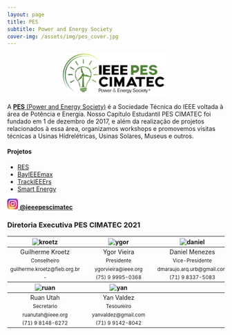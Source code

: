 ```yaml
---
layout: page
title: PES
subtitle: Power and Energy Society
cover-img: /assets/img/pes_cover.jpg
---
```


<p style="text-align: center;"> <img src="/assets/img/pes.png" alt="drawing" width="250"/> </p>

A [**PES** (Power and Energy Society)](http://www.ieee-pes.org/) é a Sociedade Técnica do IEEE voltada à área de Potência e Energia. Nosso Capítulo Estudantil PES CIMATEC foi fundado em 1 de dezembro de 2017, e além da realização de projetos relacionados à essa área, organizamos workshops e promovemos visitas técnicas a Usinas Hidrelétricas, Usinas Solares, Museus e outros.

#### Projetos
- [RES](https://ieeecimatec.github.io/project-res/)
- [BayIEEEmax](https://ieeecimatec.github.io/project-bayieeemax/)
- [TrackIEEErs](https://ieeecimatec.github.io/project-trackieeers/)
- [Smart Energy](https://ieeecimatec.github.io/project-smart_energy/)

[<img src="/assets/img/logo_instagram.png" alt="drawing" width="25"/> **@ieeepescimatec**](https://www.instagram.com/ieeepescimatec/)


### Diretoria Executiva PES CIMATEC 2021
<div class="row">
  <div class=" col-xl-auto offset-xl-0 col-lg-4 offset-lg-0">
    <div class="mobile-side-scroller">
      <table class="table-borderless highlight">
        <thead>
          <tr>
            <th><center><img src="{{ 'assets/img/voluntarios/guilherme_kroetz.png' | relative_url }}" width="100" alt="kroetz" class="img-fluid rounded-circle" /></center></th>
            <th></th>
            <th><center><img src="{{ 'assets/img/voluntarios/ygor_vieira.jpeg' | relative_url }}" width="100" alt="ygor" class="img-fluid rounded-circle"/></center></th>
            <th></th>
            <th><center><img src="{{ 'assets/img/voluntarios/daniel_araujoo.jpeg' | relative_url }}" width="100" alt="daniel" class="img-fluid rounded-circle"/></center></th>
          </tr>
        </thead>
        <tbody>
          <tr class="font-weight-bolder" style="text-align: center margin-top: 0">
            <td width="20%"><center>Guilherme Kroetz</center></td>
            <td></td>
            <td width="20%"><center>Ygor Vieira</center></td>
            <td></td>
            <td width="20%"><center>Daniel Menezes</center></td>
          </tr>
          <tr style="text-align: center" >
            <td style="vertical-align: top"><small><center>Conselheiro</center></small></td>
            <td></td>
            <td style="vertical-align: top"><small><center>Presidente</center></small></td>
            <td></td>
            <td style="vertical-align: top"><small><center>Vice-Presidente</center></small></td>
          </tr>
          <tr style="text-align: center" >
            <td style="vertical-align: top"><small><center>guilherme.kroetz@fieb.org.br</center></small></td>
            <td></td>
            <td style="vertical-align: top"><small><center>ygorvieira@ieee.org</center></small></td>
            <td></td>
            <td style="vertical-align: top"><small><center>dmaraujo.arq.urb@gmail.com</center></small></td>
          </tr>
          <tr style="text-align: center" >
            <td style="vertical-align: top"><small><center>-</center></small></td>
            <td></td>
            <td style="vertical-align: top"><small><center>(75) 9 9995-0368</center></small></td>
            <td></td>
            <td style="vertical-align: top"><small><center>(71) 9 8337-5083</center></small></td>
          </tr>
        </tbody>
        <thead>
          <tr>
            <th><center><img src="{{ 'assets/img/voluntarios/ruan_utah.png' | relative_url }}" width="100" alt="ruan" class="img-fluid rounded-circle"/></center></th>
            <th></th>
            <th><center><img src="{{ 'assets/img/voluntarios/yan_valdez.png' | relative_url }}" width="100" alt="yan" class="img-fluid rounded-circle"/></center></th>
          </tr>
        </thead>
        <tbody>
          <tr class="font-weight-bolder" style="text-align: center margin-top: 0">
            <td width="20%"><center>Ruan Utah</center></td>
            <td></td>
            <td width="20%"><center>Yan Valdez</center></td>
          </tr>
          <tr style="text-align: center" >
            <td style="vertical-align: top"><small><center>Secretario</center></small></td>
            <td></td>
            <td style="vertical-align: top"><small><center>Tesoureiro</center></small></td>
          </tr>
          <tr style="text-align: center" >
            <td style="vertical-align: top"><small><center>ruanutah@ieee.org</center></small></td>
            <td></td>
            <td style="vertical-align: top"><small><center>yanvaldez@gmail.com</center></small></td>
          </tr>
          <tr style="text-align: center" >
            <td style="vertical-align: top"><small><center>(71) 9 8148-6272</center></small></td>
            <td></td>
            <td style="vertical-align: top"><small><center>(71) 9 9142-8042</center></small></td>
          </tr>
        </tbody>
      </table>
    </div>
  </div>
</div>
